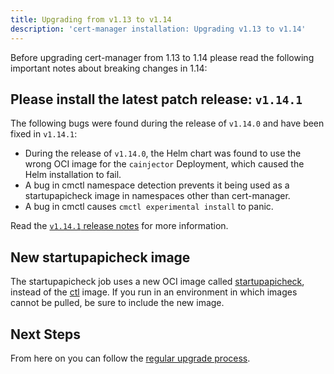 ```yaml
---
title: Upgrading from v1.13 to v1.14
description: 'cert-manager installation: Upgrading v1.13 to v1.14'
---
```


Before upgrading cert-manager from 1.13 to 1.14 please read the following important notes about breaking changes in 1.14:

## Please install the latest patch release: `v1.14.1`

The following bugs were found during the release of `v1.14.0` and have been fixed in `v1.14.1`:

- During the release of `v1.14.0`, the Helm chart was found to use the wrong OCI image for the `cainjector` Deployment,
  which caused the Helm installation to fail.
- A bug in cmctl namespace detection prevents it being used as a startupapicheck image in namespaces other than cert-manager.
- A bug in cmctl causes `cmctl experimental install` to panic.

Read the [`v1.14.1` release notes](../release-notes/release-notes-1.14.md#v1.14.1) for more information.

## New startupapicheck image

The startupapicheck job uses a new OCI image called [startupapicheck](../../cli/startupapicheck.md), instead of the [ctl](../../cli/cmctl.md) image.
If you run in an environment in which images cannot be pulled, be sure to include the new image.

## Next Steps

From here on you can follow the [regular upgrade process](../../installation/upgrade.md).
